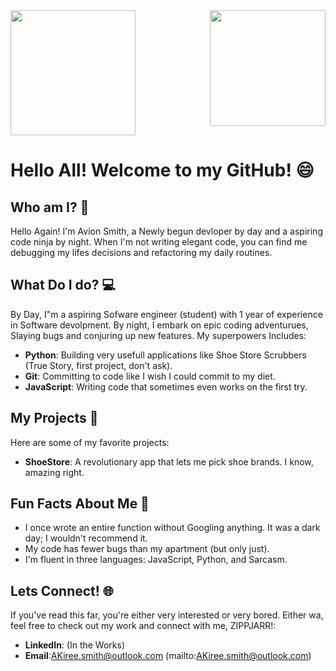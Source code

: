 <a href="https://github.com/ZIPPJARR/convoychat">
  <img height=185 align="right" src="https://github-readme-stats.vercel.app/api/top-langs?username=ZIPPJARR&layout=compact&langs_count=8&card_width=320" />
</a>
<a href="https://github.com/ZIPPJARR/github-readme-stats">
  <img height=200 align="center" src="https://github-readme-stats.vercel.app/api?username=ZIPPJARR" />
</a>


# Hello All! Welcome to my GitHub! 😄

## Who am I? 🤔 
Hello Again! I'm Avion Smith, a Newly begun devloper by day and a aspiring code ninja by night. When I'm not writing elegant code, you can find me debugging my lifes decisions and refactoring my daily routines.

## What Do I do? 💻
By Day, I"m a aspiring Sofware engineer (student) with 1 year of experience in Software devolpment. By night, I embark on epic coding adventurues, Slaying bugs and conjuring up new features. My superpowers Includes:

- **Python**: Building very usefull applications like Shoe Store Scrubbers (True Story, first project, don't ask).
- **Git**: Committing to code like I wish I could commit to my diet.
- **JavaScript**: Writing code that sometimes even works on the first try.

## My Projects 🚀
Here are some of my favorite projects:
- **ShoeStore**: A revolutionary app that lets me pick shoe brands. I know, amazing right.

## Fun Facts About Me 🎉
- I once wrote an entire function without Googling anything. It was a dark day; I wouldn't recommend it.
- My code has fewer bugs than my apartment (but only just).
- I'm fluent in three languages: JavaScript, Python, and Sarcasm.

## Lets Connect! 🌐
If you've read this far, you're either very interested or very bored. Either wa, feel free to check out my work and connect with me, ZIPPJARR!:
- **LinkedIn**: (In the Works) 
- **Email**:AKiree.smith@outlook.com (mailto:AKiree.smith@outlook.com)
